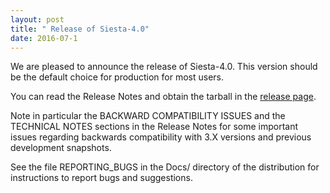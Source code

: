 ```yaml
---
layout: post
title: " Release of Siesta-4.0"
date: 2016-07-1
---
```


We are pleased to announce the release of Siesta-4.0.
This version should be the default choice for production for most users.

You can read the Release Notes and obtain the tarball in the [release page](http://launchpad.net/siesta/4.0/4.0).

Note in particular the BACKWARD COMPATIBILITY ISSUES and the TECHNICAL
NOTES sections in the Release Notes for some important issues
regarding backwards compatibility with 3.X versions and previous
development snapshots.

See the file REPORTING_BUGS in the Docs/ directory of the distribution
for instructions to report bugs and suggestions.
